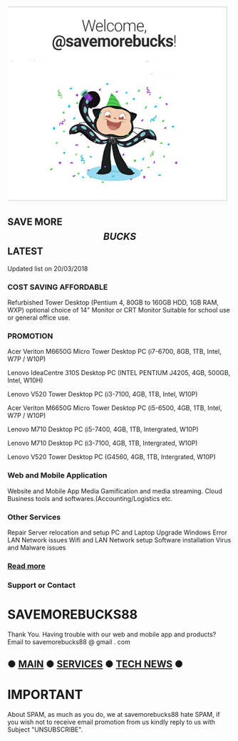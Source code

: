 <img src= "https://github.com/savemorebucks/mobile.github.io/blob/master/Screenshot_20180320-064023.jpg">

## SAVE MORE $$BUCKS$$ LATEST
Updated list on 20/03/2018

### COST SAVING AFFORDABLE

Refurbished Tower Desktop
(Pentium 4, 80GB to 160GB HDD, 1GB RAM, WXP)
optional choice of
14" Monitor 
or 
CRT Monitor
Suitable for school use or general office use.

### PROMOTION 

Acer Veriton M6650G Micro Tower Desktop PC (i7-6700, 8GB, 1TB, Intel, W7P / W10P)

Lenovo IdeaCentre 310S Desktop PC (INTEL PENTIUM J4205, 4GB, 500GB, Intel, W10H)

Lenovo V520 Tower Desktop PC (i3-7100, 4GB, 1TB, Intel, W10P)

Acer Veriton M6650G  Micro Tower Desktop PC (i5-6500, 4GB, 1TB, Intel, W7P / W10P)

Lenovo M710 Desktop PC (i5-7400, 4GB, 1TB, Intergrated, W10P)

Lenovo M710 Desktop PC (i3-7100, 4GB, 1TB, Intergrated, W10P)

Lenovo V520 Tower Desktop PC (G4560, 4GB, 1TB, Intergrated, W10P)

### Web and Mobile Application

Website and Mobile App Media Gamification and media streaming.
Cloud Business tools and softwares.(Accounting/Logistics etc.

### Other Services
Repair
Server relocation and setup
PC and Laptop Upgrade
Windows Error
LAN Network issues
Wifi and LAN Network setup
Software installation
Virus and Malware issues

### [Read more](https://savemorebucks.github.io/mobile.github.io/)
### Support or Contact
# SAVEMOREBUCKS88
Thank You.
Having trouble with our web and mobile app and products? 
Email to savemorebucks88 @ gmail . com 
## ● [MAIN](https://savemorebucks.github.io/mobile.github.io/) ● [SERVICES](https://savemorebucks.github.io/mobile.github.io/services) ● [TECH NEWS](https://savemorebucks.github.io/mobile.github.io/bewow/) ●

# IMPORTANT 
About SPAM, as much as you do, we at savemorebucks88 hate SPAM, if you wish not to receive email promotion from us kindly reply to us with Subject "UNSUBSCRIBE". 
